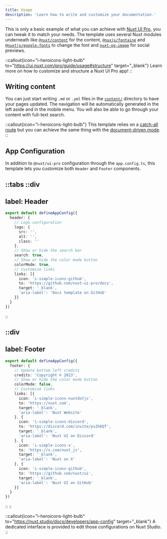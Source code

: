 ```yaml
---
title: Usage
description: 'Learn how to write and customize your documentation.'
---
```


This is only a basic example of what you can achieve with [Nuxt UI Pro](https://ui.nuxt.com/pro/guide), you can tweak it to match your needs. The template uses several Nuxt modules underneath like [`@nuxt/content`](https://content.nuxt.com) for the content, [`@nuxjs/fontaine`](https://github.com/nuxt-modules/fontaine) and [`@nuxtjs/google-fonts`](https://github.com/nuxt-modules/google-fonts) to change the font and [`nuxt-og-image`](https://nuxtseo.com/og-image/getting-started/installation) for social previews.

::callout{icon="i-heroicons-light-bulb" to="https://ui.nuxt.com/pro/guide/usage#structure" target="_blank"}
Learn more on how to customize and structure a Nuxt UI Pro app!
::

## Writing content

You can just start writing `.md` or `.yml` files in the [`content/`](https://content.nuxt.com/usage/content-directory) directory to have your pages updated.
The navigation will be automatically generated in the left aside and in the mobile menu. You will also be able to go through your content with full-text search.

::callout{icon="i-heroicons-light-bulb"}
This template relies on a [catch-all route](https://nuxt.com/docs/guide/directory-structure/pages#catch-all-route) but you can achieve the same thing with the [document-driven mode](https://content.nuxt.com/document-driven/introduction).
::

## App Configuration

In addition to `@nuxt/ui-pro` configuration through the `app.config.ts`, this template lets you customize both `Header` and `Footer` components.

::tabs
  ::div
  ---
  label: Header
  ---

  ```ts
  export default defineAppConfig({
    header: {
      // Logo configuration
      logo: {
        src: '',
        alt: '',
        class: ''
      },
      // Show or hide the search bar 
      search: true,
      // Show or hide the color mode button 
      colorMode: true,
      // Customize links
      links: [{
        icon: 'i-simple-icons-github',
        to: 'https://github.com/nuxt-ui-pro/docs',
        target: '_blank',
        'aria-label': 'Docs template on GitHub'
      }]
    }
  })
  ```
  ::

  ::div
  ---
  label: Footer
  ---

  ```ts
  export default defineAppConfig({
    footer: {
      // Update bottom left credits
      credits: 'Copyright © 2023',
      // Show or hide the color mode button
      colorMode: false,
      // Customize links
      links: [{
        icon: 'i-simple-icons-nuxtdotjs',
        to: 'https://nuxt.com',
        target: '_blank',
        'aria-label': 'Nuxt Website'
      }, {
        icon: 'i-simple-icons-discord',
        to: 'https://discord.com/invite/ps2h6QT',
        target: '_blank',
        'aria-label': 'Nuxt UI on Discord'
      }, {
        icon: 'i-simple-icons-x',
        to: 'https://x.com/nuxt_js',
        target: '_blank',
        'aria-label': 'Nuxt on X'
      }, {
        icon: 'i-simple-icons-github',
        to: 'https://github.com/nuxt/ui',
        target: '_blank',
        'aria-label': 'Nuxt UI on GitHub'
      }]
    }
  })
  ```
  ::
::

::callout{icon="i-heroicons-light-bulb" to="https://nuxt.studio/docs/developers/app-config" target="_blank"}
A dedicated interface is provided to edit those configurations on Nuxt Studio.
::